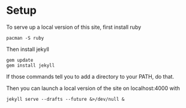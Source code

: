
# Setup

To serve up a local version of this site, first install ruby

```
pacman -S ruby
```

Then install jekyll

```
gem update
gem install jekyll
```

If those commands tell you to add a directory to your PATH, do that.

Then you can launch a local version of the site on localhost:4000 with

```
jekyll serve --drafts --future &>/dev/null &
```

